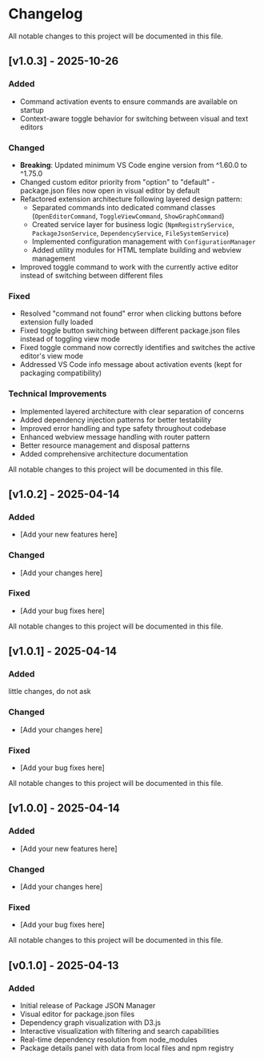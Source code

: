 # Changelog

All notable changes to this project will be documented in this file.

## [v1.0.3] - 2025-10-26

### Added
- Command activation events to ensure commands are available on startup
- Context-aware toggle behavior for switching between visual and text editors

### Changed
- **Breaking**: Updated minimum VS Code engine version from ^1.60.0 to ^1.75.0
- Changed custom editor priority from "option" to "default" - package.json files now open in visual editor by default
- Refactored extension architecture following layered design pattern:
  - Separated commands into dedicated command classes (`OpenEditorCommand`, `ToggleViewCommand`, `ShowGraphCommand`)
  - Created service layer for business logic (`NpmRegistryService`, `PackageJsonService`, `DependencyService`, `FileSystemService`)
  - Implemented configuration management with `ConfigurationManager`
  - Added utility modules for HTML template building and webview management
- Improved toggle command to work with the currently active editor instead of switching between different files

### Fixed
- Resolved "command not found" error when clicking buttons before extension fully loaded
- Fixed toggle button switching between different package.json files instead of toggling view mode
- Fixed toggle command now correctly identifies and switches the active editor's view mode
- Addressed VS Code info message about activation events (kept for packaging compatibility)

### Technical Improvements
- Implemented layered architecture with clear separation of concerns
- Added dependency injection patterns for better testability
- Improved error handling and type safety throughout codebase
- Enhanced webview message handling with router pattern
- Better resource management and disposal patterns
- Added comprehensive architecture documentation


All notable changes to this project will be documented in this file.

## [v1.0.2] - 2025-04-14

### Added
- [Add your new features here]

### Changed
- [Add your changes here]

### Fixed
- [Add your bug fixes here]


All notable changes to this project will be documented in this file.

## [v1.0.1] - 2025-04-14

### Added
little changes, do not ask

### Changed
- [Add your changes here]

### Fixed
- [Add your bug fixes here]


All notable changes to this project will be documented in this file.

## [v1.0.0] - 2025-04-14

### Added
- [Add your new features here]

### Changed
- [Add your changes here]

### Fixed
- [Add your bug fixes here]


All notable changes to this project will be documented in this file.

## [v0.1.0] - 2025-04-13

### Added
- Initial release of Package JSON Manager
- Visual editor for package.json files
- Dependency graph visualization with D3.js
- Interactive visualization with filtering and search capabilities
- Real-time dependency resolution from node_modules
- Package details panel with data from local files and npm registry
